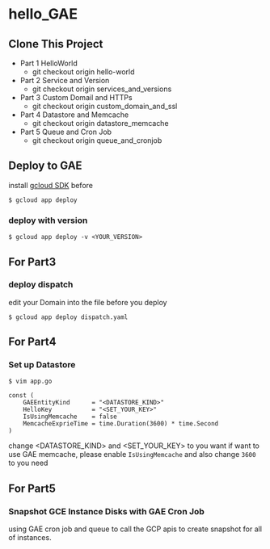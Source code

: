 # hello_GAE

## Clone This Project
- Part 1 HelloWorld
  - git checkout origin hello-world
- Part 2 Service and Version
  - git checkout origin services_and_versions
- Part 3 Custom Domail and HTTPs
  - git checkout origin custom_domain_and_ssl
- Part 4 Datastore and Memcache
  - git checkout origin datastore_memcache
- Part 5 Queue and Cron Job
  - git checkout origin queue_and_cronjob

## Deploy to GAE
install [gcloud SDK](https://cloud.google.com/sdk/downloads) before
```
$ gcloud app deploy
```
### deploy with version
```
$ gcloud app deploy -v <YOUR_VERSION>
```

## For Part3
### deploy dispatch
edit your Domain into the file before you deploy
```
$ gcloud app deploy dispatch.yaml
```

## For Part4
### Set up Datastore
```
$ vim app.go
```

```
const (
	GAEEntityKind      = "<DATASTORE_KIND>"
	HelloKey           = "<SET_YOUR_KEY>"
	IsUsingMemcache    = false
	MemcacheExprieTime = time.Duration(3600) * time.Second
)

```
change <DATASTORE_KIND> and <SET_YOUR_KEY> to you want
if want to use GAE memcache, please enable `IsUsingMemcache` and also change `3600` to you need

## For Part5
### Snapshot GCE Instance Disks with GAE Cron Job
using GAE cron job and queue to call the GCP apis to create snapshot for all of instances.
